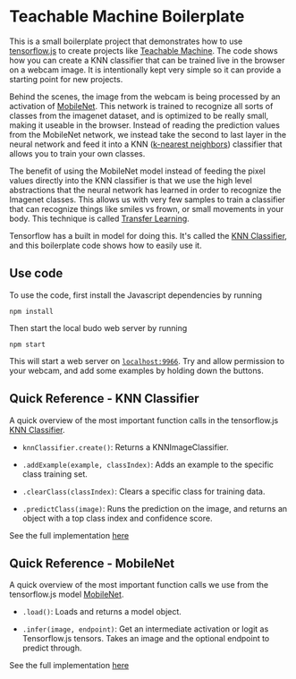 # Teachable Machine Boilerplate
This is a small boilerplate project that demonstrates how to use [tensorflow.js](https://github.com/tensorflow/tfjs-models) to create projects like [Teachable Machine](https://teachablemachine.withgoogle.com/). The code shows how you can create a KNN classifier that can be trained live in the browser on a webcam image. It is intentionally kept very simple so it can provide a starting point for new projects.

Behind the scenes, the image from the webcam is being processed by an activation of [MobileNet](https://github.com/tensorflow/tfjs-examples/tree/master/mobilenet). This network is trained to recognize all sorts of classes from the imagenet dataset, and is optimized to be really small, making it useable in the browser. Instead of reading the prediction values from the MobileNet network, we instead take the second to last layer in the neural network and feed it into a KNN ([k-nearest neighbors](https://en.wikipedia.org/wiki/K-nearest_neighbors_algorithm)) classifier that allows you to train your own classes. 

The benefit of using the MobileNet model instead of feeding the pixel values directly into the KNN classifier is that we use the high level abstractions that the neural network has learned in order to recognize the Imagenet classes. This allows us with very few samples to train a classifier that can recognize things like smiles vs frown, or small movements in your body. This technique is called [Transfer Learning](https://en.wikipedia.org/wiki/Transfer_learning).

Tensorflow has a built in model for doing this. It's called the [KNN Classifier](https://github.com/tensorflow/tfjs-models/tree/master/knn-classifier), and this boilerplate code shows how to easily use it.

## Use code
To use the code, first install the Javascript dependencies by running  

```
npm install
```

Then start the local budo web server by running 

```
npm start
```

This will start a web server on [`localhost:9966`](http://localhost:9966). Try and allow permission to your webcam, and add some examples by holding down the buttons. 

## Quick Reference - KNN Classifier
A quick overview of the most important function calls in the tensorflow.js [KNN Classifier](https://github.com/tensorflow/tfjs-models/tree/master/knn-classifier).

- `knnClassifier.create()`: Returns a KNNImageClassifier.

- `.addExample(example, classIndex)`: Adds an example to the specific class training set.

- `.clearClass(classIndex)`: Clears a specific class for training data.

- `.predictClass(image)`: Runs the prediction on the image, and returns an object with a top class index and confidence score. 

See the full implementation [here](https://github.com/tensorflow/tfjs-models/blob/master/knn-classifier/src/index.ts)

## Quick Reference - MobileNet
A quick overview of the most important function calls we use from the tensorflow.js model [MobileNet](https://github.com/tensorflow/tfjs-models/tree/master/mobilenet).

- `.load()`: Loads and returns a model object.

- `.infer(image, endpoint)`: Get an intermediate activation or logit as Tensorflow.js tensors. Takes an image and the optional endpoint to predict through.

See the full implementation [here](https://github.com/tensorflow/tfjs-models/blob/master/mobilenet/src/index.ts)